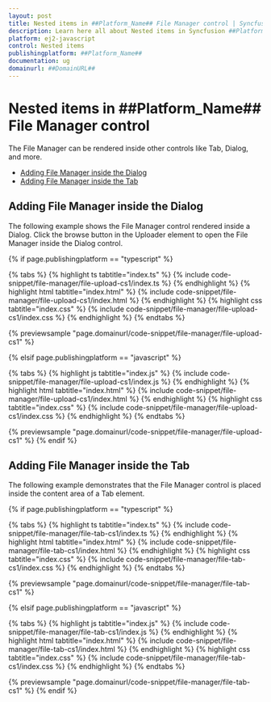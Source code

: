 ```yaml
---
layout: post
title: Nested items in ##Platform_Name## File Manager control | Syncfusion
description: Learn here all about Nested items in Syncfusion ##Platform_Name## File Manager control of Syncfusion Essential JS 2 and more.
platform: ej2-javascript
control: Nested items 
publishingplatform: ##Platform_Name##
documentation: ug
domainurl: ##DomainURL##
---
```


# Nested items in ##Platform_Name## File Manager control

The File Manager can be rendered inside other controls like Tab, Dialog, and more.

* [Adding File Manager inside the Dialog](#adding-file-manager-inside-the-dialog)
* [Adding File Manager inside the Tab](#adding-file-manager-inside-the-tab)

## Adding File Manager inside the Dialog

The following example shows the File Manager control rendered inside a Dialog. Click the browse button in the Uploader element to open the File Manager inside the Dialog control.

{% if page.publishingplatform == "typescript" %}

 {% tabs %}
{% highlight ts tabtitle="index.ts" %}
{% include code-snippet/file-manager/file-upload-cs1/index.ts %}
{% endhighlight %}
{% highlight html tabtitle="index.html" %}
{% include code-snippet/file-manager/file-upload-cs1/index.html %}
{% endhighlight %}
{% highlight css tabtitle="index.css" %}
{% include code-snippet/file-manager/file-upload-cs1/index.css %}
{% endhighlight %}
{% endtabs %}

{% previewsample "page.domainurl/code-snippet/file-manager/file-upload-cs1" %}

{% elsif page.publishingplatform == "javascript" %}

{% tabs %}
{% highlight js tabtitle="index.js" %}
{% include code-snippet/file-manager/file-upload-cs1/index.js %}
{% endhighlight %}
{% highlight html tabtitle="index.html" %}
{% include code-snippet/file-manager/file-upload-cs1/index.html %}
{% endhighlight %}
{% highlight css tabtitle="index.css" %}
{% include code-snippet/file-manager/file-upload-cs1/index.css %}
{% endhighlight %}
{% endtabs %}

{% previewsample "page.domainurl/code-snippet/file-manager/file-upload-cs1" %}
{% endif %}

## Adding File Manager inside the Tab

The following example demonstrates that the File Manager control is placed inside the content area of a Tab element.

{% if page.publishingplatform == "typescript" %}

{% tabs %}
{% highlight ts tabtitle="index.ts" %}
{% include code-snippet/file-manager/file-tab-cs1/index.ts %}
{% endhighlight %}
{% highlight html tabtitle="index.html" %}
{% include code-snippet/file-manager/file-tab-cs1/index.html %}
{% endhighlight %}
{% highlight css tabtitle="index.css" %}
{% include code-snippet/file-manager/file-tab-cs1/index.css %}
{% endhighlight %}
{% endtabs %}

{% previewsample "page.domainurl/code-snippet/file-manager/file-tab-cs1" %}

{% elsif page.publishingplatform == "javascript" %}

{% tabs %}
{% highlight js tabtitle="index.js" %}
{% include code-snippet/file-manager/file-tab-cs1/index.js %}
{% endhighlight %}
{% highlight html tabtitle="index.html" %}
{% include code-snippet/file-manager/file-tab-cs1/index.html %}
{% endhighlight %}
{% highlight css tabtitle="index.css" %}
{% include code-snippet/file-manager/file-tab-cs1/index.css %}
{% endhighlight %}
{% endtabs %}

{% previewsample "page.domainurl/code-snippet/file-manager/file-tab-cs1" %}
{% endif %}
